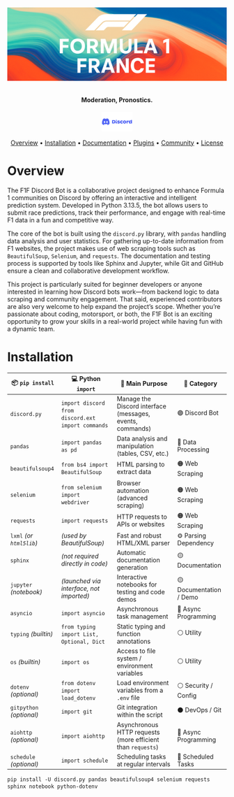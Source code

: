 <h1 align="center">

![Image](/sprites/banniere_F1F.png)

<h4 align="center">Moderation, Pronostics.</h4>

<p align="center">
  <a href="https://discord.gg/89ENkYSCWE">
    <img src="/sprites/Discord-logo.png" alt="Discord Server" width="70" height="45">
  </a>
 
 <p align="center">
  <a href="#overview">Overview</a>
  •
  <a href="#installation">Installation</a>
  •
  <a href="http://docs.discord.red/en/stable/index.html">Documentation</a>
  •
  <a href="#plugins">Plugins</a>
  •
  <a href="#join-the-community">Community</a>
  •
  <a href="#license">License</a>
</p>


# Overview

The F1F Discord Bot is a collaborative project designed to enhance Formula 1 communities on Discord by offering an interactive and intelligent prediction system. Developed in Python 3.13.5, the bot allows users to submit race predictions, track their performance, and engage with real-time F1 data in a fun and competitive way.

The core of the bot is built using the `discord.py` library, with `pandas` handling data analysis and user statistics. For gathering up-to-date information from F1 websites, the project makes use of web scraping tools such as `BeautifulSoup`, `Selenium`, and `requests`. The documentation and testing process is supported by tools like Sphinx and Jupyter, while Git and GitHub ensure a clean and collaborative development workflow.

This project is particularly suited for beginner developers or anyone interested in learning how Discord bots work—from backend logic to data scraping and community engagement. That said, experienced contributors are also very welcome to help expand the project’s scope. Whether you’re passionate about coding, motorsport, or both, the F1F Bot is an exciting opportunity to grow your skills in a real-world project while having fun with a dynamic team.


# Installation 

| 📦 `pip install`         | 💻 Python `import`                                     | 🧠 Main Purpose                                             | 🧩 Category             |
| ------------------------ | ------------------------------------------------------ | ----------------------------------------------------------- | ----------------------- |
| `discord.py`             | `import discord`<br>`from discord.ext import commands` | Manage the Discord interface (messages, events, commands)   | 🟣 Discord Bot          |
| `pandas`                 | `import pandas as pd`                                  | Data analysis and manipulation (tables, CSV, etc.)          | 🔵 Data Processing      |
| `beautifulsoup4`         | `from bs4 import BeautifulSoup`                        | HTML parsing to extract data                                | 🟠 Web Scraping         |
| `selenium`               | `from selenium import webdriver`                       | Browser automation (advanced scraping)                      | 🟠 Web Scraping         |
| `requests`               | `import requests`                                      | HTTP requests to APIs or websites                           | 🟠 Web Scraping         |
| `lxml` *(or `html5lib`)* | *(used by BeautifulSoup)*                              | Fast and robust HTML/XML parser                             | ⚙️ Parsing Dependency   |
| `sphinx`                 | *(not required directly in code)*                      | Automatic documentation generation                          | 🟡 Documentation        |
| `jupyter` *(notebook)*   | *(launched via interface, not imported)*               | Interactive notebooks for testing and code demos            | 🟡 Documentation / Demo |
| `asyncio`                | `import asyncio`                                       | Asynchronous task management                                | 🔴 Async Programming    |
| `typing` *(builtin)*     | `from typing import List, Optional, Dict`              | Static typing and function annotations                      | ⚪ Utility               |
| `os` *(builtin)*         | `import os`                                            | Access to file system / environment variables               | ⚪ Utility               |
| `dotenv` *(optional)*    | `from dotenv import load_dotenv`                       | Load environment variables from a `.env` file               | ⚪ Security / Config     |
| `gitpython` *(optional)* | `import git`                                           | Git integration within the script                           | ⚫ DevOps / Git          |
| `aiohttp` *(optional)*   | `import aiohttp`                                       | Asynchronous HTTP requests (more efficient than `requests`) | 🔴 Async Programming    |
| `schedule` *(optional)*  | `import schedule`                                      | Scheduling tasks at regular intervals                       | 🔁 Scheduled Tasks      |

```console
pip install -U discord.py pandas beautifulsoup4 selenium requests sphinx notebook python-dotenv
```